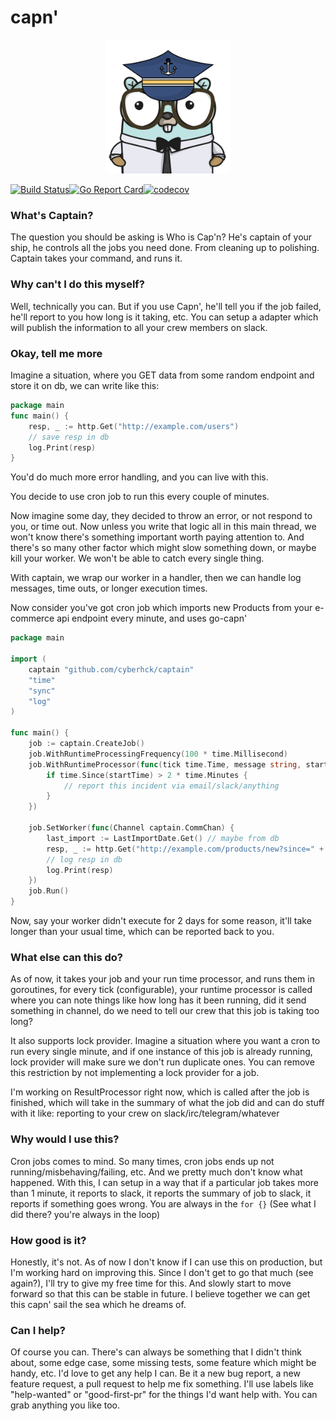 # capn'
<p align="center"><img src="./.github/go-captain.png" width="200" /></p>

[![Build Status](https://travis-ci.org/cyberhck/captain.svg?branch=master)](https://travis-ci.org/cyberhck/captain)[![Go Report Card](https://goreportcard.com/badge/github.com/cyberhck/captain)](https://goreportcard.com/report/github.com/cyberhck/captain)[![codecov](https://codecov.io/gh/cyberhck/captain/branch/master/graph/badge.svg)](https://codecov.io/gh/cyberhck/captain)
### What's Captain?
The question you should be asking is Who is Cap'n? He's captain of your ship, he controls all the jobs you need done. From cleaning up to polishing.
Captain takes your command, and runs it.

### Why can't I do this myself?
Well, technically you can. But if you use Capn', he'll tell you if the job failed, he'll report to you how long is it taking, etc.
You can setup a adapter which will publish the information to all your crew members on slack.

### Okay, tell me more

Imagine a situation, where you GET data from some random endpoint and store it on db,
we can write like this:
```go
package main
func main() {
    resp, _ := http.Get("http://example.com/users")
    // save resp in db
    log.Print(resp)
}
```
You'd do much more error handling, and you can live with this.

You decide to use cron job to run this every couple of minutes.

Now imagine some day, they decided to throw an error, or not respond to you, or time out.
Now unless you write that logic all in this main thread, we won't know there's something important worth paying attention to.
And there's so many other factor which might slow something down, or maybe kill your worker. We won't be able to catch every single thing.

With captain, we wrap our worker in a handler, then we can handle log messages, time outs, or longer execution times.

Now consider you've got cron job which imports new Products from your e-commerce api endpoint every minute, and uses go-capn'

```go
package main

import (
	captain "github.com/cyberhck/captain"
	"time"
	"sync"
	"log"
)

func main() {
	job := captain.CreateJob()
	job.WithRuntimeProcessingFrequency(100 * time.Millisecond)
	job.WithRuntimeProcessor(func(tick time.Time, message string, startTime time.Time) {
		if time.Since(startTime) > 2 * time.Minutes {
			// report this incident via email/slack/anything
		}
	})

	job.SetWorker(func(Channel captain.CommChan) {
		last_import := LastImportDate.Get() // maybe from db
		resp, _ := http.Get("http://example.com/products/new?since=" + last_import)
		// log resp in db
		log.Print(resp)
	})
	job.Run()
}
```
Now, say your worker didn't execute for 2 days for some reason, it'll take longer than your usual time, which can be reported back to you.


### What else can this do?
As of now, it takes your job and your run time processor, and runs them in goroutines, for every tick (configurable), your runtime processor is called
where you can note things like how long has it been running, did it send something in channel, do we need to tell our crew that this job is taking too long?

It also supports lock provider. Imagine a situation where you want a cron to run every single minute, and if one instance of this job is already running, lock provider will make sure we don't run duplicate ones. You can remove this restriction by not implementing a lock provider for a job.

I'm working on ResultProcessor right now, which is called after the job is finished, which will take in the summary of what the job did and can do stuff with it like: reporting to your crew on slack/irc/telegram/whatever

### Why would I use this?
Cron jobs comes to mind. So many times, cron jobs ends up not running/misbehaving/failing, etc. And we pretty much don't know what happened.
With this, I can setup in a way that if a particular job takes more than 1 minute, it reports to slack, it reports the summary of job to slack, it reports if something goes wrong.
You are always in the `for {}` (See what I did there? you're always in the loop)

### How good is it?
Honestly, it's not. As of now I don't know if I can use this on production, but I'm working hard on improving this. Since I don't get to go that much (see again?), I'll try to give my free time for this. And slowly start to move forward so that this can be stable in future.
I believe together we can get this capn' sail the sea which he dreams of.

### Can I help?
Of course you can. There's can always be something that I didn't think about, some edge case, some missing tests, some feature which might be handy, etc.
I'd love to get any help I can. Be it a new bug report, a new feature request, a pull request to help me fix something. I'll use labels like "help-wanted" or "good-first-pr" for the things I'd want help with. You can grab anything you like too.
